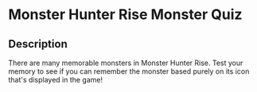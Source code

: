 # Monster Hunter Rise Monster Quiz

## Description
There are many memorable monsters in Monster Hunter Rise. Test your memory to see if you can remember the monster based purely on its icon that's displayed in the game!
